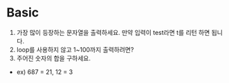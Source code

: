 # Basic
1. 가장 많이 등장하는 문자열을 출력하세요. 만약 입력이 test라면 t를 리턴 하면 됩니다.
2. loop를 사용하지 않고 1~100까지 출력하려면?
3. 주어진 숫자의 합을 구하세요.
* ex) 687 = 21, 12 = 3

